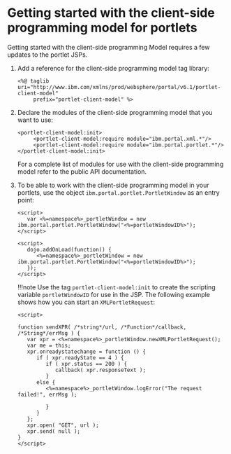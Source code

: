# Getting started with the client-side programming model for portlets

Getting started with the client-side programming Model requires a few updates to the portlet JSPs.

1.  Add a reference for the client-side programming model tag library:

    ```
    <%@ taglib uri="http://www.ibm.com/xmlns/prod/websphere/portal/v6.1/portlet-client-model"
         prefix="portlet-client-model" %>
    ```

2.  Declare the modules of the client-side programming model that you want to use:

    ```
    <portlet-client-model:init>
         <portlet-client-model:require module="ibm.portal.xml.*"/>
         <portlet-client-model:require module="ibm.portal.portlet.*"/>
    </portlet-client-model:init>
    ```

    For a complete list of modules for use with the client-side programming model refer to the public API documentation.

3.  To be able to work with the client-side programming model in your portlets, use the object `ibm.portal.portlet.PortletWindow` as an entry point:

    ```
    <script>
       var <%=namespace%>_portletWindow = new ibm.portal.portlet.PortletWindow("<%=portletWindowID%>");
    </script>
    ```

    ```
    <script>
       dojo.addOnLoad(function() {
          <%=namespace%>_portletWindow = new ibm.portal.portlet.PortletWindow("<%=portletWindowID%>");
       });
    </script>
    ```

    !!!note
         Use the tag `portlet-client-model:init` to create the scripting variable `portletWindowID` for use in the JSP. The following example shows how you can start an `XMLPortletRequest`:

    ```
    <script>
    
    function sendXPR( /*string*/url, /*Function*/callback, /*String*/errMsg ) {
       var xpr = <%=namespace%>_portletWindow.newXMLPortletRequest();
       var me = this;
       xpr.onreadystatechange = function () { 
          if ( xpr.readyState == 4 ) {    
             if ( xpr.status == 200 ) {
                callback( xpr.responseText );
             }
          else {
             <%=namespace%>_portletWindow.logError("The request failed!", errMsg );
    
             }    
          }
       };
       xpr.open( "GET", url );
       xpr.send( null );
    }
    </script>
    ```



